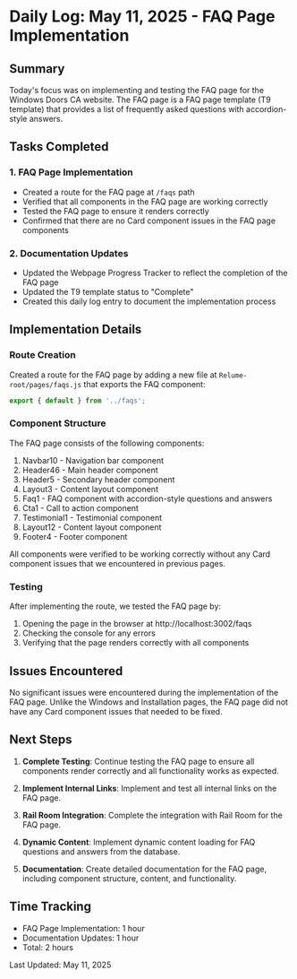 # Daily Log: May 11, 2025 - FAQ Page Implementation

## Summary

Today's focus was on implementing and testing the FAQ page for the Windows Doors CA website. The FAQ page is a FAQ page template (T9 template) that provides a list of frequently asked questions with accordion-style answers.

## Tasks Completed

### 1. FAQ Page Implementation

- Created a route for the FAQ page at `/faqs` path
- Verified that all components in the FAQ page are working correctly
- Tested the FAQ page to ensure it renders correctly
- Confirmed that there are no Card component issues in the FAQ page components

### 2. Documentation Updates

- Updated the Webpage Progress Tracker to reflect the completion of the FAQ page
- Updated the T9 template status to "Complete"
- Created this daily log entry to document the implementation process

## Implementation Details

### Route Creation

Created a route for the FAQ page by adding a new file at `Relume-root/pages/faqs.js` that exports the FAQ component:

```javascript
export { default } from '../faqs';
```

### Component Structure

The FAQ page consists of the following components:

1. Navbar10 - Navigation bar component
2. Header46 - Main header component
3. Header5 - Secondary header component
4. Layout3 - Content layout component
5. Faq1 - FAQ component with accordion-style questions and answers
6. Cta1 - Call to action component
7. Testimonial1 - Testimonial component
8. Layout12 - Content layout component
9. Footer4 - Footer component

All components were verified to be working correctly without any Card component issues that we encountered in previous pages.

### Testing

After implementing the route, we tested the FAQ page by:

1. Opening the page in the browser at http://localhost:3002/faqs
2. Checking the console for any errors
3. Verifying that the page renders correctly with all components

## Issues Encountered

No significant issues were encountered during the implementation of the FAQ page. Unlike the Windows and Installation pages, the FAQ page did not have any Card component issues that needed to be fixed.

## Next Steps

1. **Complete Testing**: Continue testing the FAQ page to ensure all components render correctly and all functionality works as expected.

2. **Implement Internal Links**: Implement and test all internal links on the FAQ page.

3. **Rail Room Integration**: Complete the integration with Rail Room for the FAQ page.

4. **Dynamic Content**: Implement dynamic content loading for FAQ questions and answers from the database.

5. **Documentation**: Create detailed documentation for the FAQ page, including component structure, content, and functionality.

## Time Tracking

- FAQ Page Implementation: 1 hour
- Documentation Updates: 1 hour
- Total: 2 hours

Last Updated: May 11, 2025
